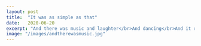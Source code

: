 ```yaml
---
layout: post
title:  "It was as simple as that"
date:   2020-06-20
excerpt: "And there was music and laughter</br>And dancing</br>And it reminded me of a day..."
image: "/images/andtherewasmusic.jpg"
---
```

